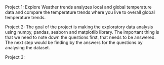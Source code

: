 Project 1: Explore Weather trends analyzes local and global temperature data and compare the temperature trends where you live to overall global temperature trends.

Project 2: The goal of the project is making the exploratory data analysis using numpy, pandas, seaborn and matplotlib library. The important thing is that we need to note down the questions first, that needs to be answered. The next step would be finding by the answers for the questions by analysing the dataset.

Project 3: 

